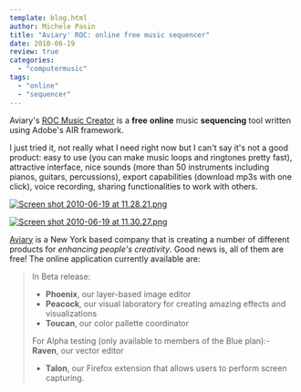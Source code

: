 ```yaml
---
template: blog.html
author: Michele Pasin
title: "Aviary' ROC: online free music sequencer"
date: 2010-06-19
review: true
categories: 
  - "computermusic"
tags: 
  - "online"
  - "sequencer"
---
```


Aviary's [ROC Music Creator](http://aviary.com/tools/music-creator) is a **free** **online** music **sequencing** tool written using Adobe's AIR framework.

I just tried it, not really what I need right now but I can't say it's not a good product: easy to use (you can make music loops and ringtones pretty fast), attractive interface, nice sounds (more than 50 instruments including pianos, guitars, percussions), export capabilities (download mp3s with one click), voice recording, sharing functionalities to work with others.

[![Screen shot 2010-06-19 at 11.28.21.png](../../img/Screen-shot-2010-06-19-at-11.28.21.png)](http://www.michelepasin.org/blog/wp-content/uploads/2010/06/Screen-shot-2010-06-19-at-11.28.21.png)

[![Screen shot 2010-06-19 at 11.30.27.png](../../img/Screen-shot-2010-06-19-at-11.30.27.png)](http://www.michelepasin.org/blog/wp-content/uploads/2010/06/Screen-shot-2010-06-19-at-11.30.27.png)

[Aviary](http://aviary.com/) is a New York based company that is creating a number of different products for _enhancing people's creativity_. Good news is, all of them are free! The online application currently available are:

> In Beta release:
> 
> - **Phoenix**, our layer-based image editor
> - **Peacock**, our visual laboratory for creating amazing effects and visualizations
> - **Toucan**, our color pallette coordinator
> 
> For Alpha testing (only available to members of the Blue plan):- **Raven**, our vector editor
> - **Talon**, our Firefox extension that allows users to perform screen capturing.
